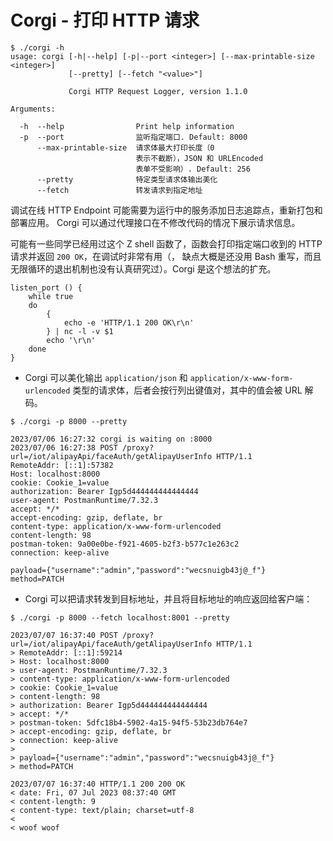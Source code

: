 # Corgi - 打印 HTTP 请求

```shell
$ ./corgi -h
usage: corgi [-h|--help] [-p|--port <integer>] [--max-printable-size <integer>]
             [--pretty] [--fetch "<value>"]

             Corgi HTTP Request Logger, version 1.1.0

Arguments:

  -h  --help                Print help information
  -p  --port                监听指定端口. Default: 8000
      --max-printable-size  请求体最大打印长度（0
                            表示不截断），JSON 和 URLEncoded
                            表单不受影响）. Default: 256
      --pretty              特定类型请求体输出美化
      --fetch               转发请求到指定地址
```

调试在线 HTTP Endpoint 可能需要为运行中的服务添加日志追踪点，重新打包和部署应用。
Corgi 可以通过代理接口在不修改代码的情况下展示请求信息。

可能有一些同学已经用过这个 Z shell 函数了，函数会打印指定端口收到的 HTTP 请求并返回 `200 OK`，在调试时非常有用（，
缺点大概是还没用 Bash 重写，而且无限循环的退出机制也没有认真研究过）。Corgi 是这个想法的扩充。

```shell
listen_port () {
	while true
	do
		{
			echo -e 'HTTP/1.1 200 OK\r\n'
		} | nc -l -v $1
		echo '\r\n'
	done
}
```

- Corgi 可以美化输出 `application/json` 和 `application/x-www-form-urlencoded` 类型的请求体，后者会按行列出键值对，其中的值会被 URL 解码。

```shell
$ ./corgi -p 8000 --pretty

2023/07/06 16:27:32 corgi is waiting on :8000
2023/07/06 16:27:38 POST /proxy?url=/iot/alipayApi/faceAuth/getAlipayUserInfo HTTP/1.1
RemoteAddr: [::1]:57382
Host: localhost:8000
cookie: Cookie_1=value
authorization: Bearer Igp5d444444444444444
user-agent: PostmanRuntime/7.32.3
accept: */*
accept-encoding: gzip, deflate, br
content-type: application/x-www-form-urlencoded
content-length: 98
postman-token: 9a00e0be-f921-4605-b2f3-b577c1e263c2
connection: keep-alive

payload={"username":"admin","password":"wecsnuigb43j@_f"}
method=PATCH
```

- Corgi 可以把请求转发到目标地址，并且将目标地址的响应返回给客户端：

```shell
$ ./corgi -p 8000 --fetch localhost:8001 --pretty

2023/07/07 16:37:40 POST /proxy?url=/iot/alipayApi/faceAuth/getAlipayUserInfo HTTP/1.1
> RemoteAddr: [::1]:59214
> Host: localhost:8000
> user-agent: PostmanRuntime/7.32.3
> content-type: application/x-www-form-urlencoded
> cookie: Cookie_1=value
> content-length: 98
> authorization: Bearer Igp5d444444444444444
> accept: */*
> postman-token: 5dfc18b4-5902-4a15-94f5-53b23db764e7
> accept-encoding: gzip, deflate, br
> connection: keep-alive
> 
> payload={"username":"admin","password":"wecsnuigb43j@_f"}
> method=PATCH

2023/07/07 16:37:40 HTTP/1.1 200 200 OK
< date: Fri, 07 Jul 2023 08:37:40 GMT
< content-length: 9
< content-type: text/plain; charset=utf-8
< 
< woof woof
```
